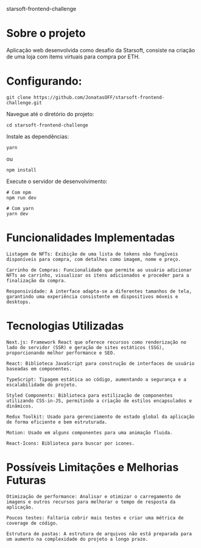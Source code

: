 starsoft-frontend-challenge

# Sobre o projeto

Aplicação web desenvolvida como desafio da Starsoft, consiste na criação de uma loja com items virtuais para compra por ETH.

# Configurando:

    git clone https://github.com/JonatasOFF/starsoft-frontend-challenge.git

Navegue até o diretório do projeto:

    cd starsoft-frontend-challenge

Instale as dependências:

    yarn
ou

    npm install

Execute o servidor de desenvolvimento:

    # Com npm
    npm run dev

    # Com yarn
    yarn dev


# Funcionalidades Implementadas

    Listagem de NFTs: Exibição de uma lista de tokens não fungíveis disponíveis para compra, com detalhes como imagem, nome e preço.

    Carrinho de Compras: Funcionalidade que permite ao usuário adicionar NFTs ao carrinho, visualizar os itens adicionados e proceder para a finalização da compra.

    Responsividade: A interface adapta-se a diferentes tamanhos de tela, garantindo uma experiência consistente em dispositivos móveis e desktops.

# Tecnologias Utilizadas

    Next.js: Framework React que oferece recursos como renderização no lado do servidor (SSR) e geração de sites estáticos (SSG), proporcionando melhor performance e SEO.

    React: Biblioteca JavaScript para construção de interfaces de usuário baseadas em componentes.

    TypeScript: Tipagem estática ao código, aumentando a segurança e a escalabilidade do projeto.

    Styled Components: Biblioteca para estilização de componentes utilizando CSS-in-JS, permitindo a criação de estilos encapsulados e dinâmicos.

    Redux Toolkit: Usado para gerenciamento de estado global da aplicação de forma eficiente e bem estruturada.

    Motion: Usado em alguns componentes para uma animação fluida.

    React-Icons: Biblioteca para buscar por icones.

# Possíveis Limitações e Melhorias Futuras

    Otimização de performance: Analisar e otimizar o carregamento de imagens e outros recursos para melhorar o tempo de resposta da aplicação.

    Poucos testes: Faltaria cobrir mais testes e criar uma métrica de coverage de código.

    Estrutura de pastas: A estrutura de arquivos não está preparada para um aumento na complexidade do projeto a longo prazo.
